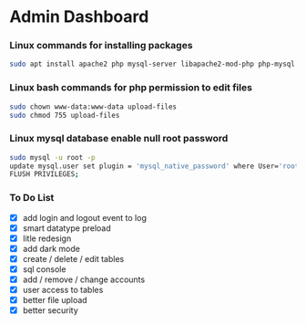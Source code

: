 # Admin Dashboard

### Linux commands for installing packages
```bash
sudo apt install apache2 php mysql-server libapache2-mod-php php-mysql -y
```

### Linux bash commands for php permission to edit files
```bash
sudo chown www-data:www-data upload-files
sudo chmod 755 upload-files
```

### Linux mysql database enable null root password
```bash
sudo mysql -u root -p
update mysql.user set plugin = 'mysql_native_password' where User='root';
FLUSH PRIVILEGES;
```

### To Do List
- [x] add login and logout event to log
- [x] smart datatype preload
- [x] litle redesign
- [x] add dark mode
- [x] create / delete / edit tables
- [x] sql console
- [x] add / remove / change  accounts
- [x] user access to tables
- [x] better file upload
- [x] better security
